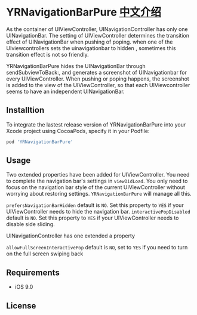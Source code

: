 YRNavigationBarPure [中文介绍]()
============

As the container of UIViewController, UINavigationController has only one UINavigationBar. The setting of UIViewController determines the transition effect of UINavigationBar when pushing of poping. when one of the UIviewcontrollers sets the uinavigationbar to hidden , sometimes this transition effect is not so friendly.

YRNavigationBarPure hides the UINavigationBar through sendSubviewToBack:, and generates a screenshot of UINavigationbar for every UIViewController. When pushing or poping happens, the screenshot is added to the view of the UIViewController, so that each UIViewcontroller seems to have an independent UINavigationBar.

## Installtion

To integrate the lastest release version of YRNavigationBarPure into your Xcode project using CocoaPods, specify it in your Podfile:

```ruby
pod 'YRNavigationBarPure'
```

## Usage

Two extended properties have been added for UIViewController. You need to complete the navigation bar's settings in `viewDidLoad`. You only need to focus on the navigation bar style of the current UIViewController without worrying about restoring settings. `YRNavigationBarPure` will manage all this.

`prefersNavigationBarHidden` default is `NO`. Set this property to `YES` if your UIViewController needs to hide the navigation bar.
`interactivePopDisabled` default is `NO`. Set this property to `YES` if your UIViewController needs to disable side sliding.

UINavigationController has one extended a property

`allowFullScreenInteractivePop` default is `NO`, set to `YES` if you need to turn on the full screen swiping back

## Requirements
- iOS 9.0
## License
